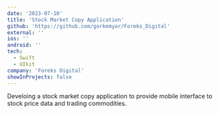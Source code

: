 ```yaml
---
date: '2023-07-10'
title: 'Stock Market Copy Application'
github: 'https://github.com/gorkemyar/Foreks_Digital'
external: ''
ios: ''
android: ''
tech:
  - Swift
  - UIkit
company: 'Foreks Digital'
showInProjects: false
---
```


Develoing a stock market copy application to provide mobile interface to stock price data and trading commodities.
